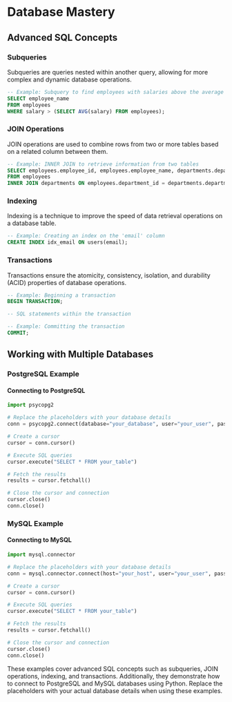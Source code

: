 # Database Mastery

## Advanced SQL Concepts

### Subqueries

Subqueries are queries nested within another query, allowing for more complex and dynamic database operations.

```sql
-- Example: Subquery to find employees with salaries above the average
SELECT employee_name
FROM employees
WHERE salary > (SELECT AVG(salary) FROM employees);
```

### JOIN Operations

JOIN operations are used to combine rows from two or more tables based on a related column between them.

```sql
-- Example: INNER JOIN to retrieve information from two tables
SELECT employees.employee_id, employees.employee_name, departments.department_name
FROM employees
INNER JOIN departments ON employees.department_id = departments.department_id;
```

### Indexing

Indexing is a technique to improve the speed of data retrieval operations on a database table.

```sql
-- Example: Creating an index on the 'email' column
CREATE INDEX idx_email ON users(email);
```

### Transactions

Transactions ensure the atomicity, consistency, isolation, and durability (ACID) properties of database operations.

```sql
-- Example: Beginning a transaction
BEGIN TRANSACTION;

-- SQL statements within the transaction

-- Example: Committing the transaction
COMMIT;
```

## Working with Multiple Databases

### PostgreSQL Example

#### Connecting to PostgreSQL

```python
import psycopg2

# Replace the placeholders with your database details
conn = psycopg2.connect(database="your_database", user="your_user", password="your_password", host="your_host", port="your_port")

# Create a cursor
cursor = conn.cursor()

# Execute SQL queries
cursor.execute("SELECT * FROM your_table")

# Fetch the results
results = cursor.fetchall()

# Close the cursor and connection
cursor.close()
conn.close()
```

### MySQL Example

#### Connecting to MySQL

```python
import mysql.connector

# Replace the placeholders with your database details
conn = mysql.connector.connect(host="your_host", user="your_user", password="your_password", database="your_database")

# Create a cursor
cursor = conn.cursor()

# Execute SQL queries
cursor.execute("SELECT * FROM your_table")

# Fetch the results
results = cursor.fetchall()

# Close the cursor and connection
cursor.close()
conn.close()
```

These examples cover advanced SQL concepts such as subqueries, JOIN operations, indexing, and transactions. Additionally, they demonstrate how to connect to PostgreSQL and MySQL databases using Python. Replace the placeholders with your actual database details when using these examples.